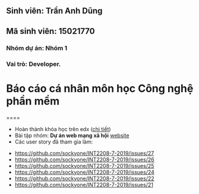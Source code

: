 ## Sinh viên: Trần Anh Dũng
## Mã sinh viên: 15021770
### Nhóm dự án: Nhóm 1
### Vai trò: Developer.

# Báo cáo cá nhân môn học Công nghệ phần mềm
====
* Hoàn thành khóa học trên edx ([chi tiết](SoftEng1x.png))
* Bài tập nhóm: **Dự án web mạng xã hội** [website](http://35.229.147.65:4200/)
* Các user story đã tham gia làm:
- https://github.com/sockyone/INT2208-7-2019/issues/27
- https://github.com/sockyone/INT2208-7-2019/issues/26
- https://github.com/sockyone/INT2208-7-2019/issues/25
- https://github.com/sockyone/INT2208-7-2019/issues/24
- https://github.com/sockyone/INT2208-7-2019/issues/22
- https://github.com/sockyone/INT2208-7-2019/issues/21
